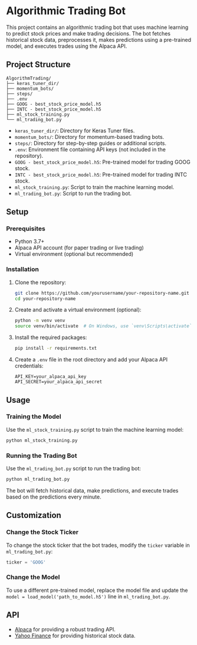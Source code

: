 # Algorithmic Trading Bot

This project contains an algorithmic trading bot that uses machine learning to predict stock prices and make trading decisions. The bot fetches historical stock data, preprocesses it, makes predictions using a pre-trained model, and executes trades using the Alpaca API.

## Project Structure

```
AlgorithmTrading/
├── keras_tuner_dir/
├── momentum_bots/
├── steps/
├── .env
├── GOOG - best_stock_price_model.h5
├── INTC - best_stock_price_model.h5
├── ml_stock_training.py
└── ml_trading_bot.py
```

- `keras_tuner_dir/`: Directory for Keras Tuner files.
- `momentum_bots/`: Directory for momentum-based trading bots.
- `steps/`: Directory for step-by-step guides or additional scripts.
- `.env`: Environment file containing API keys (not included in the repository).
- `GOOG - best_stock_price_model.h5`: Pre-trained model for trading GOOG stock.
- `INTC - best_stock_price_model.h5`: Pre-trained model for trading INTC stock.
- `ml_stock_training.py`: Script to train the machine learning model.
- `ml_trading_bot.py`: Script to run the trading bot.

## Setup

### Prerequisites

- Python 3.7+
- Alpaca API account (for paper trading or live trading)
- Virtual environment (optional but recommended)

### Installation

1. Clone the repository:
   ```bash
   git clone https://github.com/yourusername/your-repository-name.git
   cd your-repository-name
   ```

2. Create and activate a virtual environment (optional):
   ```bash
   python -m venv venv
   source venv/bin/activate  # On Windows, use `venv\Scripts\activate`
   ```

3. Install the required packages:
   ```bash
   pip install -r requirements.txt
   ```

4. Create a `.env` file in the root directory and add your Alpaca API credentials:
   ```
   API_KEY=your_alpaca_api_key
   API_SECRET=your_alpaca_api_secret
   ```

## Usage

### Training the Model

Use the `ml_stock_training.py` script to train the machine learning model:

```bash
python ml_stock_training.py
```

### Running the Trading Bot

Use the `ml_trading_bot.py` script to run the trading bot:

```bash
python ml_trading_bot.py
```

The bot will fetch historical data, make predictions, and execute trades based on the predictions every minute.

## Customization

### Change the Stock Ticker

To change the stock ticker that the bot trades, modify the `ticker` variable in `ml_trading_bot.py`:

```python
ticker = 'GOOG'
```

### Change the Model

To use a different pre-trained model, replace the model file and update the `model = load_model('path_to_model.h5')` line in `ml_trading_bot.py`.

## API

- [Alpaca](https://alpaca.markets/) for providing a robust trading API.
- [Yahoo Finance](https://finance.yahoo.com/) for providing historical stock data.


